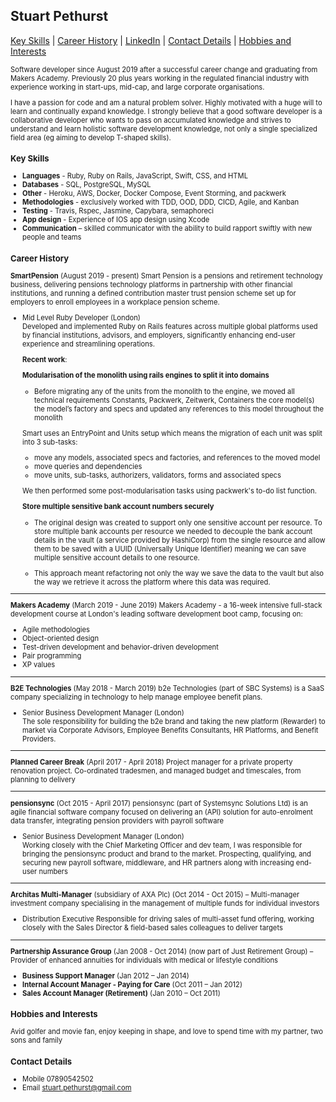 ## Stuart Pethurst

[Key Skills](#key-skills) | [Career History](#career-history) | [LinkedIn](https://www.linkedin.com/in/stuartpethurst/) | [Contact Details](#contact-details) | [Hobbies and Interests](#hobbies-and-interests)

<span style="font-size: .7rem">
Software developer since August 2019 after a successful career change and graduating from Makers Academy. Previously 20 plus years working in the regulated financial industry with experience working in start-ups, mid-cap, and large corporate organisations.

<span style="font-size: .7rem">I have a passion for code and am a natural problem solver. Highly motivated with a huge will to learn and continually expand knowledge. I strongly believe that a good software developer is a collaborative developer who wants to pass on accumulated knowledge and strives to understand and learn holistic software development knowledge, not only a single specialized field area (eg aiming to develop T-shaped skills).


### Key Skills

* **Languages** - Ruby, Ruby on Rails, JavaScript, Swift, CSS, and HTML
* **Databases** - SQL, PostgreSQL, MySQL
* **Other** - Heroku, AWS, Docker, Docker Compose, Event Storming, and packwerk
* **Methodologies** - exclusively worked with TDD, OOD, DDD, CICD, Agile, and Kanban
* **Testing** - Travis, Rspec, Jasmine, Capybara, semaphoreci
* **App design** -  Experience of IOS app design using Xcode
* **Communication** – skilled communicator with the ability to build rapport swiftly with new people and teams  	

### Career History

**SmartPension** (August 2019 - present)
Smart Pension is a pensions and retirement technology business, delivering pensions technology platforms in partnership with other financial institutions, and running a defined contribution master trust pension scheme set up for employers to enroll employees in a workplace pension scheme.

* Mid Level Ruby Developer (London)                                                   
Developed and implemented Ruby on Rails features across multiple global platforms used by financial institutions, advisors, and employers, significantly enhancing end-user experience and streamlining operations.

  **Recent work**:
  
  **Modularisation of the monolith using rails engines to split it into domains**
   * Before migrating any of the units from the monolith to the engine, we moved all technical requirements Constants, Packwerk, Zeitwerk, 
   Containers the core model(s) the model’s factory and specs and updated any references to this model throughout the monolith

  Smart uses an EntryPoint and Units setup which means the migration of each unit was split into 3 sub-tasks:
  * move any models, associated specs and factories, and references to the moved model
  * move queries and dependencies
  * move units, sub-tasks, authorizers, validators, forms and associated specs

  We then performed some post-modularisation tasks using packwerk's to-do list function.
    
  **Store multiple sensitive bank account numbers securely**
   * The original design was created to support only one sensitive account per resource. To store multiple bank accounts per resource we 
    needed to decouple the bank account details in the vault (a service provided by HashiCorp) from the single resource and allow them to
    be saved with a UUID (Universally Unique Identifier) meaning we can save multiple sensitive account details to one resource.
 
  * This approach meant refactoring not only the way we save the data to the vault but also the way we retrieve it across the platform
    where this data was required.

---

**Makers Academy** (March 2019 - June 2019)
Makers Academy -  a 16-week intensive full-stack development course at London's leading software development boot camp, focusing on:

* Agile methodologies
* Object-oriented design
* Test-driven development and behavior-driven development
* Pair programming
* XP values

---

**B2E Technologies** (May 2018 - March 2019)
b2e Technologies (part of SBC Systems) is a SaaS company specializing in technology to help manage employee benefit plans.

* Senior Business Development Manager (London)                                                   
The sole responsibility for building the b2e brand and taking the new platform (Rewarder) to market via Corporate Advisors, Employee Benefits Consultants, HR Platforms, and Benefit Providers.     

---
                                                                                                         
**Planned Career Break** (April 2017 - April 2018)
Project manager for a private property renovation project. Co-ordinated tradesmen, and managed budget and timescales, from planning to delivery

---

**pensionsync** (Oct 2015 - April 2017)
pensionsync (part of Systemsync Solutions Ltd) is an agile financial software company focused on delivering an (API) solution for auto-enrolment data transfer, integrating pension providers with payroll software

* Senior Business Development Manager (London)                                                       
Working closely with the Chief Marketing Officer and dev team, I was responsible for bringing the pensionsync product and brand to the market. Prospecting, qualifying, and securing new payroll software, middleware, and HR partners along with increasing end-user numbers 

---

**Architas Multi-Manager** (subsidiary of AXA Plc) (Oct 2014 - Oct 2015) – Multi-manager investment company specialising in the management of multiple funds for individual investors

* Distribution Executive Responsible for driving sales of multi-asset fund offering, working closely with the Sales Director & field-based sales colleagues to deliver targets

---

**Partnership Assurance Group**  (Jan 2008 - Oct 2014)
(now part of Just Retirement Group) – Provider of enhanced annuities for individuals with medical or lifestyle conditions

* **Business Support Manager** (Jan 2012 – Jan 2014)                                                                                    
* **Internal Account Manager - Paying for Care** (Oct 2011 – Jan 2012)                                                          
* **Sales Account Manager (Retirement)** (Jan 2010 – Oct 2011)                                                                                       

### Hobbies and Interests
Avid golfer and movie fan, enjoy keeping in shape, and love to spend time with my partner, two sons and family

### Contact Details
* Mobile 07890542502
* Email stuart.pethurst@gmail.com</span>




